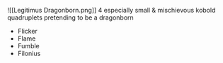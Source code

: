 ![[Legitimus Dragonborn.png]]
4 especially small & mischievous kobold quadruplets pretending to be a dragonborn
- Flicker
- Flame
- Fumble
- Filonius